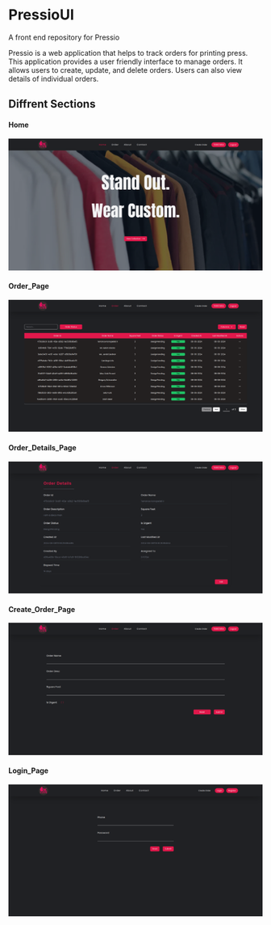 # PressioUI
A front end repository for Pressio

Pressio is a web application that helps to track orders for printing press. This application provides a user friendly interface to manage orders. It allows users to create, update, and delete orders. Users can also view details of individual orders.


## Diffrent Sections
#### Home
![Home_Page](/images/image.png)
#### Order_Page
![Order_Page](/images/image-1.png)
#### Order_Details_Page
![Order_Details_Page](/images/image-2.png)
#### Create_Order_Page
![Create_Order_Page](/images/image-3.png)
#### Login_Page
![Login_Page](/images/image-4.png)
